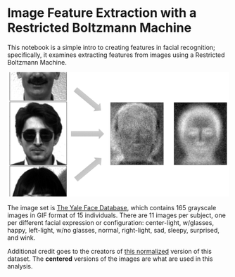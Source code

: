 # Image Feature Extraction with a Restricted Boltzmann Machine
This notebook is a simple intro to creating features in facial recognition; specifically, it examines extracting features from images using a Restricted Boltzmann Machine.

![Feature Extraction](/images/rbmImage.png)


The image set is [The Yale Face Database](http://vision.ucsd.edu/content/yale-face-database), which contains 165 grayscale images in GIF format of 15 individuals. There are 11 images per subject, one per different facial expression or configuration: center-light, w/glasses, happy, left-light, w/no glasses, normal, right-light, sad, sleepy, surprised, and wink.

Additional credit goes to the creators of [this normalized](http://vismod.media.mit.edu/vismod/classes/mas622-00/datasets/) version of this dataset. The **centered** versions of the images are what are used in this analysis.
